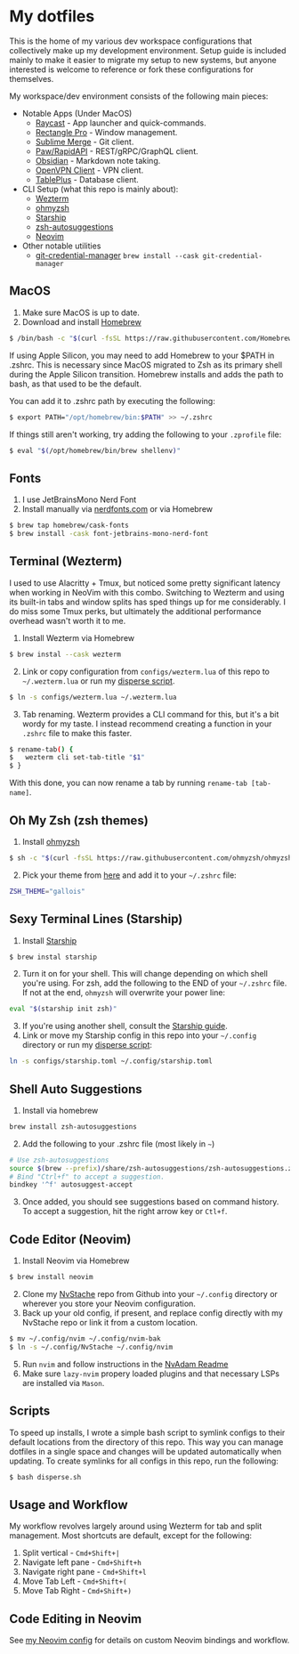 # My dotfiles

This is the home of my various dev workspace configurations that collectively make up my development environment. Setup guide is included mainly to make it easier to migrate my setup to new systems, but anyone interested is welcome to reference or fork these configurations for themselves.

My workspace/dev environment consists of the following main pieces:

- Notable Apps (Under MacOS)
  - [Raycast](https://www.raycast.com/) - App launcher and quick-commands.
  - [Rectangle Pro](https://rectangleapp.com/pro) - Window management.
  - [Sublime Merge](https://www.sublimemerge.com/) - Git client.
  - [Paw/RapidAPI](https://paw.cloud/) - REST/gRPC/GraphQL client.
  - [Obsidian](https://obsidian.md/) - Markdown note taking.
  - [OpenVPN Client](https://openvpn.net/client/) - VPN client.
  - [TablePlus](https://tableplus.com/) - Database client.
- CLI Setup (what this repo is mainly about):
  - [Wezterm](https://wezfurlong.org/wezterm/)
  - [ohmyzsh](https://github.com/ohmyzsh/ohmyzsh)
  - [Starship](https://starship.rs/)
  - [zsh-autosuggestions](https://github.com/zsh-users/zsh-autosuggestions)
  - [Neovim](https://neovim.io/)
- Other notable utilities
  - [git-credential-manager](https://github.com/git-ecosystem/git-credential-manager) `brew install --cask git-credential-manager`

## MacOS

1.  Make sure MacOS is up to date.
2.  Download and install [Homebrew](https://brew.sh/)

```bash
$ /bin/bash -c "$(curl -fsSL https://raw.githubusercontent.com/Homebrew/install/HEAD/install.sh)"
```

If using Apple Silicon, you may need to add Homebrew to your $PATH in .zshrc. This is necessary
since MacOS migrated to Zsh as its primary shell during the Apple Silicon transition. Homebrew installs
and adds the path to bash, as that used to be the default.

You can add it to .zshrc path by executing the following:

```bash
$ export PATH="/opt/homebrew/bin:$PATH" >> ~/.zshrc
```

If things still aren't working, try adding the following to your `.zprofile` file:

```bash
$ eval "$(/opt/homebrew/bin/brew shellenv)"
```

## Fonts

1.  I use JetBrainsMono Nerd Font
2.  Install manually via [nerdfonts.com](https://www.nerdfonts.com/font-downloads) or via Homebrew

```bash
$ brew tap homebrew/cask-fonts
$ brew install -cask font-jetbrains-mono-nerd-font
```

## Terminal (Wezterm)

I used to use Alacritty + Tmux, but noticed some pretty significant latency when working in NeoVim with this combo. Switching to Wezterm and using its built-in tabs and window splits has sped things up for me considerably. I do miss some Tmux perks, but ultimately the additional performance overhead wasn't worth it to me.

1.  Install Wezterm via Homebrew

```bash
$ brew instal --cask wezterm
```

2. Link or copy configuration from `configs/wezterm.lua` of this repo to `~/.wezterm.lua` or run my [disperse script](#Scripts).

```bash [link.sh]
$ ln -s configs/wezterm.lua ~/.wezterm.lua
```

3. Tab renaming. Wezterm provides a CLI command for this, but it's a bit wordy for my taste. I instead recommend creating a function in your `.zshrc` file to make this faster.

```bash [.zshrc]
$ rename-tab() {
$   wezterm cli set-tab-title "$1"
$ }
```

With this done, you can now rename a tab by running `rename-tab [tab-name]`.

## Oh My Zsh (zsh themes)

1.  Install [ohmyzsh](https://github.com/ohmyzsh/ohmyzsh)

```bash
$ sh -c "$(curl -fsSL https://raw.githubusercontent.com/ohmyzsh/ohmyzsh/master/tools/install.sh)"
```

2. Pick your theme from [here](https://github.com/ohmyzsh/ohmyzsh/wiki/Themes) and add it to your `~/.zshrc` file:

```bash [.zshrc]
ZSH_THEME="gallois"
```

## Sexy Terminal Lines (Starship)

1.  Install [Starship](https://starship.rs/)

```bash
$ brew instal starship
```

2. Turn it on for your shell. This will change depending on which shell you're using. For zsh, add the following to the END of your `~/.zshrc` file. If not at the end, `ohmyzsh` will overwrite your power line:

```bash [.zshrc]
eval "$(starship init zsh)"
```

3. If you're using another shell, consult the [Starship guide](https://starship.rs/guide/#step-2-set-up-your-shell-to-use-starship).
4. Link or move my Starship config in this repo into your `~/.config` directory or run my [disperse script](#Scripts):

```bash [link]
ln -s configs/starship.toml ~/.config/starship.toml
```

## Shell Auto Suggestions

1. Install via homebrew

```bash
brew install zsh-autosuggestions
```

2. Add the following to your .zshrc file (most likely in `~`)

```bash
# Use zsh-autosuggestions
source $(brew --prefix)/share/zsh-autosuggestions/zsh-autosuggestions.zsh
# Bind "Ctrl+f" to accept a suggestion.
bindkey '^f' autosuggest-accept
```

3. Once added, you should see suggestions based on command history. To accept a suggestion, hit the right arrow key or `Ctl+f`.

## Code Editor (Neovim)

1.  Install Neovim via Homebrew

```bash
$ brew install neovim
```

2. Clone my [NvStache](https://github.com/adamtmorgan/NvStache) repo from Github into your `~/.config` directory or wherever you store your Neovim configuration.
3. Back up your old config, if present, and replace config directly with my NvStache repo or link it from a custom location.

```bash [link]
$ mv ~/.config/nvim ~/.config/nvim-bak
$ ln -s ~/.config/NvStache ~/.config/nvim
```

5. Run `nvim` and follow instructions in the [NvAdam Readme](https://github.com/adamtmorgan/NvAdam)
6. Make sure `lazy-nvim` propery loaded plugins and that necessary LSPs are installed via `Mason`.

## Scripts

To speed up installs, I wrote a simple bash script to symlink configs to their default locations from the directory of this repo. This way you can manage dotfiles in a single space and changes will be updated automatically when updating.
To create symlinks for all configs in this repo, run the following:

```bash
$ bash disperse.sh
```

## Usage and Workflow

My workflow revolves largely around using Wezterm for tab and split management. Most shortcuts are default, except for the following:

1. Split vertical - `Cmd+Shift+|`
2. Navigate left pane - `Cmd+Shift+h`
3. Navigate right pane - `Cmd+Shift+l`
4. Move Tab Left - `Cmd+Shift+(`
5. Move Tab Right - `Cmd+Shift+)`

## Code Editing in Neovim

See [my Neovim config](https://github.com/adamtmorgan/NvStache) for details on custom Neovim bindings and workflow.
